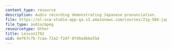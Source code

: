 ```yaml
---
content_type: resource
description: Audio recording demonstrating Japanese pronunciation.
file: https://ol-ocw-studio-app-qa.s3.amazonaws.com/courses/21g-504-japanese-iv-spring-2009/0ef67c7b7caa72a2f2df8fd9adb6e55d_Lesson17A2.mp3
file_type: audio/mpeg
resourcetype: Other
title: Lesson17A2
uid: 0ef67c7b-7caa-72a2-f2df-8fd9adb6e55d
---
```

